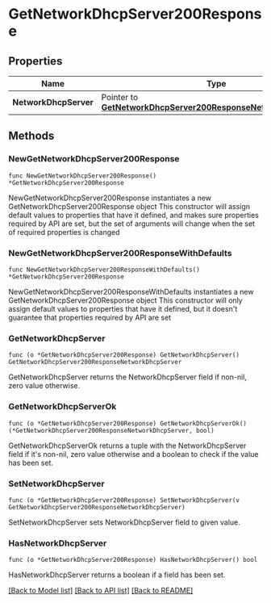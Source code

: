 # GetNetworkDhcpServer200Response

## Properties

Name | Type | Description | Notes
------------ | ------------- | ------------- | -------------
**NetworkDhcpServer** | Pointer to [**GetNetworkDhcpServer200ResponseNetworkDhcpServer**](GetNetworkDhcpServer200ResponseNetworkDhcpServer.md) |  | [optional] 

## Methods

### NewGetNetworkDhcpServer200Response

`func NewGetNetworkDhcpServer200Response() *GetNetworkDhcpServer200Response`

NewGetNetworkDhcpServer200Response instantiates a new GetNetworkDhcpServer200Response object
This constructor will assign default values to properties that have it defined,
and makes sure properties required by API are set, but the set of arguments
will change when the set of required properties is changed

### NewGetNetworkDhcpServer200ResponseWithDefaults

`func NewGetNetworkDhcpServer200ResponseWithDefaults() *GetNetworkDhcpServer200Response`

NewGetNetworkDhcpServer200ResponseWithDefaults instantiates a new GetNetworkDhcpServer200Response object
This constructor will only assign default values to properties that have it defined,
but it doesn't guarantee that properties required by API are set

### GetNetworkDhcpServer

`func (o *GetNetworkDhcpServer200Response) GetNetworkDhcpServer() GetNetworkDhcpServer200ResponseNetworkDhcpServer`

GetNetworkDhcpServer returns the NetworkDhcpServer field if non-nil, zero value otherwise.

### GetNetworkDhcpServerOk

`func (o *GetNetworkDhcpServer200Response) GetNetworkDhcpServerOk() (*GetNetworkDhcpServer200ResponseNetworkDhcpServer, bool)`

GetNetworkDhcpServerOk returns a tuple with the NetworkDhcpServer field if it's non-nil, zero value otherwise
and a boolean to check if the value has been set.

### SetNetworkDhcpServer

`func (o *GetNetworkDhcpServer200Response) SetNetworkDhcpServer(v GetNetworkDhcpServer200ResponseNetworkDhcpServer)`

SetNetworkDhcpServer sets NetworkDhcpServer field to given value.

### HasNetworkDhcpServer

`func (o *GetNetworkDhcpServer200Response) HasNetworkDhcpServer() bool`

HasNetworkDhcpServer returns a boolean if a field has been set.


[[Back to Model list]](../README.md#documentation-for-models) [[Back to API list]](../README.md#documentation-for-api-endpoints) [[Back to README]](../README.md)


